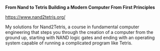**From Nand to Tetris
Building a Modern Computer From First Principles**

https://www.nand2tetris.org/

My solutions for Nand2Tetris, a course in fundamental computer engineering that steps you through the creation of a computer from the ground up, starting with NAND logic gates and ending with an operating system capable of running a complicated program like Tetris.

